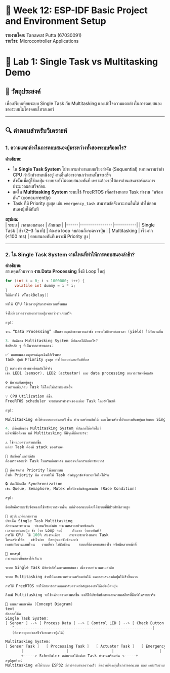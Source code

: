 # 🧠 Week 12: ESP-IDF Basic Project and Environment Setup  
**รายงานโดย:** Tanawat Putta (67030091)  
**รายวิชา:** Microcontroller Applications  

# 🧪 Lab 1: Single Task vs Multitasking Demo

## 🎯 วัตถุประสงค์
เพื่อเปรียบเทียบระบบ Single Task กับ Multitasking และเข้าใจความแตกต่างในการตอบสนองของระบบไมโครคอนโทรลเลอร์

---

## 🔍 คำตอบสำหรับวิเคราะห์

### **1. ความแตกต่างในการตอบสนองปุ่มระหว่างทั้งสองระบบคืออะไร?**

**คำอธิบาย:**  
- ใน **Single Task System** โปรแกรมทำงานแบบเรียงลำดับ (Sequential) หมายความว่าถ้า CPU กำลังทำงานหนึ่งอยู่ งานอื่นต้องรอจนกว่างานนั้นจะเสร็จ  
- ดังนั้นเมื่อผู้ใช้กดปุ่ม ระบบจะยังไม่ตอบสนองทันที เพราะต้องรอให้การอ่านเซนเซอร์และการประมวลผลเสร็จก่อน  
- แต่ใน **Multitasking System** ระบบใช้ FreeRTOS เพื่อสร้างหลาย Task ทำงาน “พร้อมกัน” (concurrently)  
- Task ที่มี Priority สูงสุด เช่น `emergency_task` สามารถขัดจังหวะงานอื่นได้ ทำให้ตอบสนองปุ่มได้ทันที

**สรุปผล:**  
| ระบบ | เวลาตอบสนอง | ลักษณะ |
|------|----------------|-----------|
| Single Task | ช้า (2–3 วินาที) | ต้องรอ loop จบก่อนถึงจะตรวจปุ่ม |
| Multitasking | เร็วมาก (<100 ms) | ตอบสนองทันทีเพราะมี Priority สูง |

---

### **2. ใน Single Task System งานไหนที่ทำให้การตอบสนองล่าช้า?**

**คำอธิบาย:**  
สาเหตุหลักมาจาก **งาน Data Processing** ซึ่งมี Loop ใหญ่

```c
for (int i = 0; i < 1000000; i++) {
    volatile int dummy = i * i;
}
ไม่มีการใช้ vTaskDelay()

ทำให้ CPU ใช้เวลาอยู่กับการคำนวณทั้งหมด

จึงไม่มีเวลาตรวจสอบการกดปุ่มจนกว่างานจะเสร็จ

สรุป:

งาน “Data Processing” เป็นสาเหตุหลักของความล่าช้า เพราะไม่มีการสละเวลา (yield) ให้กับงานอื่น

3. ข้อดีของ Multitasking System ที่สังเกตได้คืออะไร?
ข้อดีหลัก ๆ ที่เห็นจากการทดลอง:

✅ ตอบสนองเหตุการณ์ฉุกเฉินได้เร็วมาก
Task ปุ่มมี Priority สูงสุด ทำให้ตอบสนองทันทีที่กด

🔁 หลายงานทำงานพร้อมกันได้จริง
เช่น LED1 (sensor), LED2 (actuator) และ data processing สามารถรันพร้อมกัน

⚙️ มีความยืดหยุ่นสูง
สามารถเพิ่ม/ลบ Task ได้โดยไม่กระทบงานอื่น

💡 CPU Utilization ดีขึ้น
FreeRTOS scheduler จะสลับการทำงานของแต่ละ Task โดยอัตโนมัติ

สรุป:

Multitasking ทำให้ระบบตอบสนองเร็วขึ้น ทำงานพร้อมกันได้ และโครงสร้างโปรแกรมยืดหยุ่นกว่าแบบ Single Task

4. มีข้อเสียของ Multitasking System ที่สังเกตได้หรือไม่?
แม้จะมีข้อดีมาก แต่ Multitasking ก็มีจุดที่ต้องระวัง:

⚠️ ใช้หน่วยความจำมากขึ้น
แต่ละ Task ต้องมี stack ของตัวเอง

🧩 ซับซ้อนในการดีบัก
ต้องตรวจสอบว่า Task ไหนรันก่อนหลัง และอาจเกิดการแย่งทรัพยากร

🔄 ต้องจัดการ Priority ให้เหมาะสม
ถ้าตั้ง Priority ผิด อาจทำให้ Task สำคัญถูกขัดจังหวะหรือไม่ได้รัน

🔒 ต้องใช้กลไก Synchronization
เช่น Queue, Semaphore, Mutex เพื่อป้องกันข้อมูลชนกัน (Race Condition)

สรุป:

ข้อเสียคือระบบซับซ้อนและใช้ทรัพยากรมากขึ้น แต่ถ้าออกแบบดีจะได้ระบบที่มีประสิทธิภาพสูง

🧠 สรุปแนวคิดภาพรวม
ประเด็น	Single Task	Multitasking
ลักษณะการทำงาน	ทำงานเรียงลำดับ	ทำงานหลายอย่างพร้อมกัน
เวลาตอบสนองปุ่ม	ช้า (รอ Loop จบ)	เร็วมาก (ตอบทันที)
การใช้ CPU	ใช้ 100% กับงานเดียว	กระจายระหว่างหลาย Task
โครงสร้างโค้ด	เข้าใจง่าย	ยืดหยุ่นแต่ซับซ้อนกว่า
เหมาะกับงานแบบไหน	งานเดี่ยว ไม่ซับซ้อน	ระบบที่ต้องตอบสนองไว หรือมีหลายหน้าที่

🧾 บทสรุป
การทดลองนี้แสดงให้เห็นว่า

ระบบ Single Task มีข้อจำกัดในการตอบสนอง เนื่องจากทำงานตามลำดับ

ระบบ Multitasking ช่วยให้หลายงานทำงานพร้อมกันได้ และตอบสนองต่อปุ่มได้เร็วขึ้นมาก

การใช้ FreeRTOS ทำให้สามารถกำหนดลำดับความสำคัญของงานได้อย่างยืดหยุ่น

ถึงแม้ Multitasking จะใช้หน่วยความจำมากขึ้น แต่ก็ให้ประสิทธิภาพและความเสถียรที่ดีกว่าในระบบจริง

🧩 แผนภาพแนวคิด (Concept Diagram)
text
คัดลอกโค้ด
Single Task System:
[ Sensor ] --> [ Process Data ] --> [ Control LED ] --> [ Check Button ]
   ^-------------------------------------------------------------|
   (ต้องรอทุกอย่างเสร็จจึงจะตรวจปุ่มได้)

Multitasking System:
[ Sensor Task ]   [ Processing Task ]   [ Actuator Task ]   [ Emergency Task ]
       |                   |                   |                    |
       +-----> Scheduler สลับเวลาให้แต่ละ Task ทำงานพร้อมกัน <-----+
สรุปสุดท้าย:
Multitasking ทำให้ระบบ ESP32 มีการตอบสนองรวดเร็ว มีความยืดหยุ่นในการออกแบบ และเหมาะกับงานที่ต้องจัดการหลายสิ่งพร้อมกัน เช่น IoT, Smart Devices หรือ Real-Time Control System.